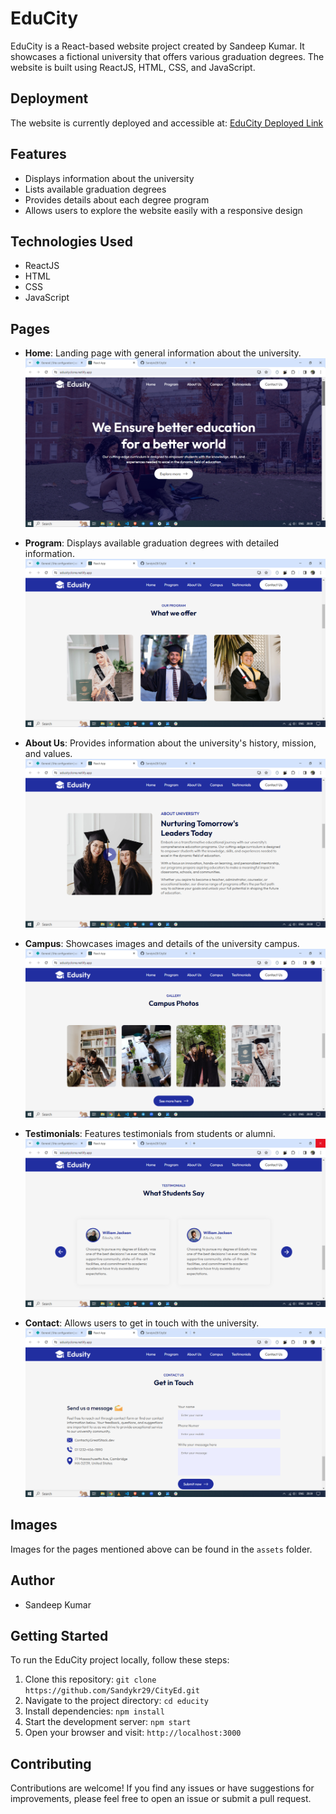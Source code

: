 # EduCity

EduCity is a React-based website project created by Sandeep Kumar. It showcases a fictional university that offers various graduation degrees. The website is built using ReactJS, HTML, CSS, and JavaScript.

## Deployment

The website is currently deployed and accessible at: [EduCity Deployed Link](https://edusityclone.netlify.app/)

## Features

- Displays information about the university
- Lists available graduation degrees
- Provides details about each degree program
- Allows users to explore the website easily with a responsive design

## Technologies Used

- ReactJS
- HTML
- CSS
- JavaScript

## Pages

- **Home**: Landing page with general information about the university.
 ![Home Page](src/assets/home_page.png)

- **Program**: Displays available graduation degrees with detailed information.
  ![Program Page](src/assets/Program_page.png)

- **About Us**: Provides information about the university's history, mission, and values.
  ![About Us Page](src/assets/about_page.png)

- **Campus**: Showcases images and details of the university campus.
  ![Campus Page](src/assets/campus_page.png)

- **Testimonials**: Features testimonials from students or alumni.
  ![Testimonials Page](src/assets/testimonial_page.png)

- **Contact**: Allows users to get in touch with the university.
  ![Contact Page](src/assets/contact_page.png)

## Images

Images for the pages mentioned above can be found in the `assets` folder.

## Author

- Sandeep Kumar

## Getting Started

To run the EduCity project locally, follow these steps:

1. Clone this repository: `git clone https://github.com/Sandykr29/CityEd.git`
2. Navigate to the project directory: `cd educity`
3. Install dependencies: `npm install`
4. Start the development server: `npm start`
5. Open your browser and visit: `http://localhost:3000`

## Contributing

Contributions are welcome! If you find any issues or have suggestions for improvements, please feel free to open an issue or submit a pull request.
